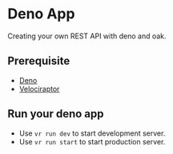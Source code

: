 # Deno App

Creating your own REST API with deno and oak.

## Prerequisite
- [Deno](https://deno.land/)
- [Velociraptor](https://deno.land/x/velociraptor)

## Run your deno app
- Use `vr run dev` to start development server.
- Use `vr run start` to start production server.